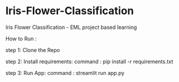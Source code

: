 # Iris-Flower-Classification
Iris Flower Classification - EML project based learning 


How to Run :

step 1:
Clone the Repo


step 2:
Install requirements:
command : pip install -r requirements.txt


step 3:
Run App:
command : streamlit run app.py 